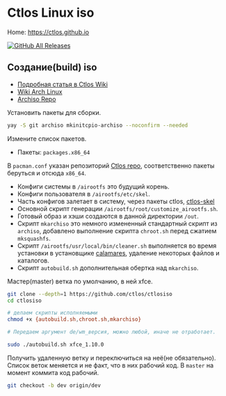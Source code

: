 # Ctlos Linux iso

Home: https://ctlos.github.io

[![GitHub All Releases](https://img.shields.io/github/downloads/ctlos/ctlosiso/total.svg)](https://ctlos.github.io/get)

## Создание(build) iso

- [Подробная статья в Ctlos Wiki](https://ctlos.github.io/wiki/other/ctlosiso/)
- [Wiki Arch Linux](https://wiki.archlinux.org/index.php/archiso)
- [Archiso Repo](https://gitlab.archlinux.org/archlinux/archiso)

Установить пакеты для сборки.

```bash
yay -S git archiso mkinitcpio-archiso --noconfirm --needed
```

Измените список пакетов.

- Пакеты: `packages.x86_64`

В `pacman.conf` указан репозиторий [Ctlos repo](https://github.com/ctlos/ctlos_repo/tree/master), соответственно пакеты беруться и отсюда `x86_64`.

- Конфиги системы в `/airootfs` это будущий корень.
- Конфиги пользователя в `/airootfs/etc/skel`.
- Часть конфигов залетает в систему, через пакеты ctlos, [ctlos-skel](https://github.com/ctlos-skel)
- Основной скрипт генерации `/airootfs/root/customize_airootfs.sh`.
- Готовый образ и хэши создаются в данной директории `/out`.
- Скрипт `mkarchiso` это немного измененный стандартный скрипт из `archiso`, добавлено выполнение скрипта `chroot.sh` перед сжатием `mksquashfs`.
- Скрипт `/airootfs/usr/local/bin/cleaner.sh` выполняется во время установки в установщике [calamares](https://github.com/ctlos/calamares/blob/net/src/modules/shellprocess/shellprocess.conf), удаление некоторых файлов и каталогов.
- Скрипт `autobuild.sh` дополнительная обертка над `mkarchiso`.

Мастер(master) ветка по умолчанию, в ней xfce.

```sh
git clone --depth=1 https://github.com/ctlos/ctlosiso
cd ctlosiso

# делаем скрипты исполняемыми
chmod +x {autobuild.sh,chroot.sh,mkarchiso}

# Передаем аргумент de/wm_версия, можно любой, иначе не отработает.

sudo ./autobuild.sh xfce_1.10.0
```

Получить удаленную ветку и переключиться на неё(не обязательно). Список веток меняется и не факт, что в них рабочий код. В `master` на момент коммита код рабочий.

```sh
git checkout -b dev origin/dev
```
